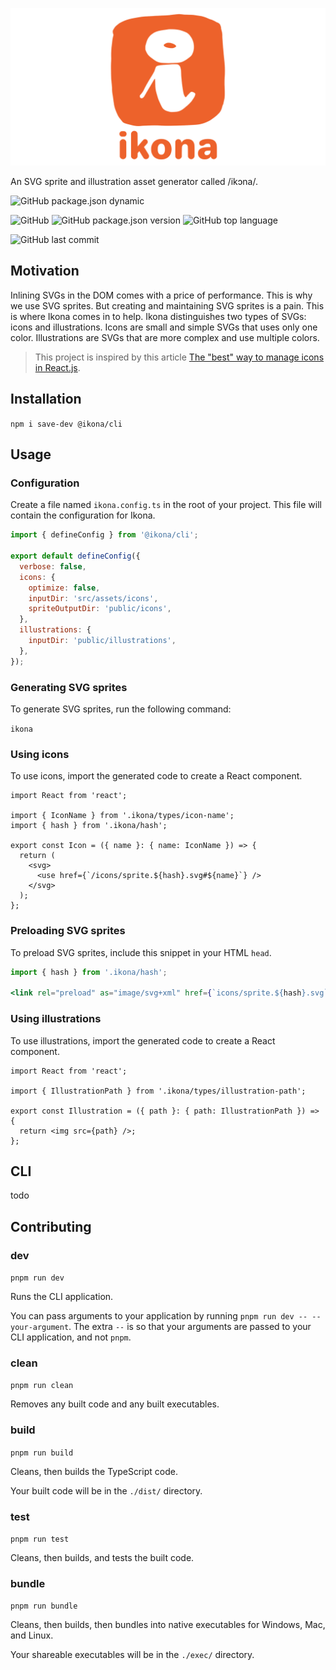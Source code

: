 ![ikona](resources/logo.svg)

An SVG sprite and illustration asset generator called /ikɔna/.

![GitHub package.json dynamic](https://img.shields.io/github/package-json/keywords/isBatak/ikona.svg?style=flat-square)

![GitHub](https://img.shields.io/github/license/isBatak/ikona.svg?style=flat-square)
![GitHub package.json version](https://img.shields.io/github/package-json/v/isBatak/ikona.svg?style=flat-square)
![GitHub top language](https://img.shields.io/github/languages/top/isBatak/ikona.svg?style=flat-square)

![GitHub last commit](https://img.shields.io/github/last-commit/isBatak/ikona.svg?style=flat-square)

## Motivation

Inlining SVGs in the DOM comes with a price of performance. This is why we use SVG sprites. But creating and maintaining SVG sprites is a pain. This is where Ikona comes in to help.
Ikona distinguishes two types of SVGs: icons and illustrations. Icons are small and simple SVGs that uses only one color. Illustrations are SVGs that are more complex and use multiple colors.

> This project is inspired by this article [The "best" way to manage icons in React.js](https://benadam.me/thoughts/react-svg-sprites/).

## Installation

`npm i save-dev @ikona/cli`

## Usage

### Configuration

Create a file named `ikona.config.ts` in the root of your project. This file will contain the configuration for Ikona.

```js
import { defineConfig } from '@ikona/cli';

export default defineConfig({
  verbose: false,
  icons: {
    optimize: false,
    inputDir: 'src/assets/icons',
    spriteOutputDir: 'public/icons',
  },
  illustrations: {
    inputDir: 'public/illustrations',
  },
});
```

### Generating SVG sprites

To generate SVG sprites, run the following command:

`ikona`

### Using icons

To use icons, import the generated code to create a React component.

```tsx
import React from 'react';

import { IconName } from '.ikona/types/icon-name';
import { hash } from '.ikona/hash';

export const Icon = ({ name }: { name: IconName }) => {
  return (
    <svg>
      <use href={`/icons/sprite.${hash}.svg#${name}`} />
    </svg>
  );
};
```

### Preloading SVG sprites

To preload SVG sprites, include this snippet in your HTML `head`.

```jsx
import { hash } from '.ikona/hash';

<link rel="preload" as="image/svg+xml" href={`icons/sprite.${hash}.svg`} />;
```

### Using illustrations

To use illustrations, import the generated code to create a React component.

```tsx
import React from 'react';

import { IllustrationPath } from '.ikona/types/illustration-path';

export const Illustration = ({ path }: { path: IllustrationPath }) => {
  return <img src={path} />;
};
```

## CLI

todo

## Contributing

### **dev**

`pnpm run dev`

Runs the CLI application.

You can pass arguments to your application by running `pnpm run dev -- --your-argument`. The extra `--` is so that your arguments are passed to your CLI application, and not `pnpm`.

### **clean**

`pnpm run clean`

Removes any built code and any built executables.

### **build**

`pnpm run build`

Cleans, then builds the TypeScript code.

Your built code will be in the `./dist/` directory.

### **test**

`pnpm run test`

Cleans, then builds, and tests the built code.

### **bundle**

`pnpm run bundle`

Cleans, then builds, then bundles into native executables for Windows, Mac, and Linux.

Your shareable executables will be in the `./exec/` directory.
